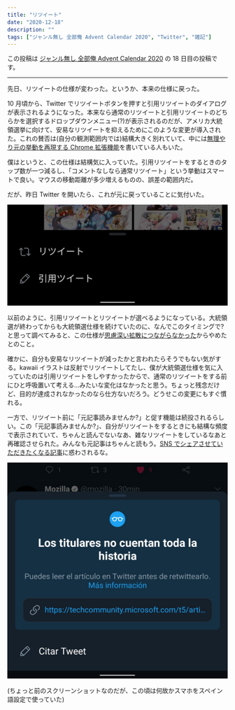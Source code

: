 ```yaml
---
title: "リツイート"
date: "2020-12-18"
description: ""
tags: ["ジャンル無し 全部俺 Advent Calendar 2020", "Twitter", "雑記"]
---
```


この投稿は [ジャンル無し 全部俺 Advent Calendar 2020](https://adventar.org/calendars/5495) の 18 日目の投稿です。

---

先日、リツイートの仕様が変わった。というか、本来の仕様に戻った。

10 月頃から、Twitter でリツイートボタンを押すと引用リツイートのダイアログが表示されるようになった。本来なら通常のリツイートと引用リツイートのどちらかを選択するドロップダウンメニュー(?)が表示されるのだが、アメリカ大統領選挙に向けて、安易なリツイートを抑えるためにこのような変更が導入された。これの賛否は(自分の観測範囲内では)結構大きく別れていて、中には[無理やり元の挙動を再現する Chrome 拡張機能](https://chrome.google.com/webstore/detail/twitterrevertrt/hdmjlgloijaconhgocaijgfghlchmmkn)を書いている人もいた。

僕はというと、この仕様は結構気に入っていた。引用リツイートをするときのタップ数が一つ減るし、「コメントなしなら通常リツイート」という挙動はスマートで良い。マウスの移動距離が多少増えるものの、誤差の範囲内だ。

だが、昨日 Twitter を開いたら、これが元に戻っていることに気付いた。

![](Screenshot_20201217-162243111.jpg)

以前のように、引用リツイートとリツイートが選べるようになっている。大統領選が終わってからも大統領選仕様を続けていたのに、なんでこのタイミングで?と思って調べてみると、この仕様が[思慮深い拡散につながらなかった](https://www.itmedia.co.jp/news/articles/2012/17/news088.html)からやめたとのこと。

確かに、自分も安易なリツイートが減ったかと言われたらそうでもない気がする。kawaii イラストは反射でリツイートしてたし、僕が大統領選仕様を気に入っていたのは引用リツイートをしやすかったからで、通常のリツイートをする前にひと呼吸置いて考える...みたいな変化はなかったと思う。ちょっと残念だけど、目的が達成されなかったのなら仕方ないだろう。どうせこの変更にもすぐ慣れる。

一方で、リツイート前に「元記事読みませんか?」と促す機能は続投されるらしい。この「元記事読みませんか?」、自分がリツイートをするときにも結構な頻度で表示されていて、ちゃんと読んでないなあ、雑なリツイートをしているなあと再確認させられた。みんなも元記事はちゃんと読もう。[SNS でシェアさせていただきたくなる記事](https://scrapbox.io/shokai/SNS%E3%81%A7%E3%82%B7%E3%82%A7%E3%82%A2%E3%81%95%E3%81%9B%E3%81%A6%E3%81%84%E3%81%9F%E3%81%A0%E3%81%8D%E3%81%9F%E3%81%8F%E3%81%AA%E3%82%8B%E8%A8%98%E4%BA%8B)に惑わされるな。

![](IMG_20201028_020907.jpg)

(ちょっと前のスクリーンショットなのだが、この頃は何故かスマホをスペイン語設定で使っていた)

